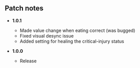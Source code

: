 ## Patch notes

- **1.0.1**
	- Made value change when eating correct (was bugged)
	- Fixed visual desync issue
	- Added setting for healing the critical-injury status

- **1.0.0**
	- Release